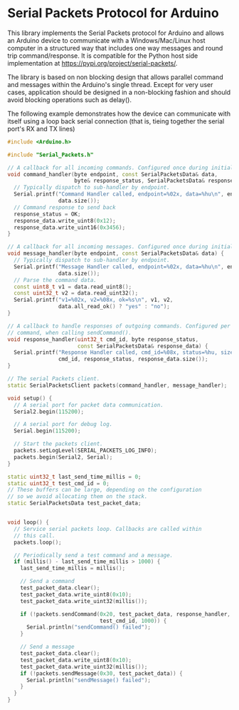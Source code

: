 # Serial Packets Protocol for Arduino

This library implements the Serial Packets protocol for Arduino and allows an Arduino device to communicate with a Windows/Mac/Linux host computer in a structured way that includes one way messages and round trip command/response. It is compatible for the Python host side implementation at  https://pypi.org/project/serial-packets/.

The library is based on non blocking design that allows parallel command and messages within the Arduino's single thread. Except for very user cases, application should be designed in a non-blocking fashion and should 
avoid blocking operations such as delay().

The following example demonstrates how the device can communicate with itself using a loop back serial connection (that is, tieing together the serial port's RX and TX lines)

```cpp
#include <Arduino.h>

#include "Serial_Packets.h"

// A callback for all incoming commands. Configured once during initialization.
void command_handler(byte endpoint, const SerialPacketsData& data,
                     byte& response_status, SerialPacketsData& response_data) {
  // Typically dispatch to sub-handler by endpoint.
  Serial.printf("Command Handler called, endpoint=%02x, data=%hu\n", endpoint,
                data.size());
  // Command response to send back
  response_status = OK;
  response_data.write_uint8(0x12);
  response_data.write_uint16(0x3456);
}

// A callback for all incoming messages. Configured once during initialization.
void message_handler(byte endpoint, const SerialPacketsData& data) {
  // Typically dispatch to sub-handler by endpoint.
  Serial.printf("Message Handler called, endpoint=%02x, data=%hu\n", endpoint,
                data.size());
  // Parse the command data.
  const uint8_t v1 = data.read_uint8();
  const uint32_t v2 = data.read_uint32();
  Serial.printf("v1=%02x, v2=%08x, ok=%s\n", v1, v2,
                data.all_read_ok() ? "yes" : "no");
}

// A callback to handle responses of outgoing commands. Configured per
// command, when calling sendCommand().
void response_handler(uint32_t cmd_id, byte response_status,
                      const SerialPacketsData& response_data) {
  Serial.printf("Response Handler called, cmd_id=%08x, status=%hu, size=%hu\n",
                cmd_id, response_status, response_data.size());
}

// The serial Packets client.
static SerialPacketsClient packets(command_handler, message_handler);

void setup() {
  // A serial port for packet data communication.
  Serial2.begin(115200);

  // A serial port for debug log.
  Serial.begin(115200);

  // Start the packets client.
  packets.setLogLevel(SERIAL_PACKETS_LOG_INFO);
  packets.begin(Serial2, Serial);
}

static uint32_t last_send_time_millis = 0;
static uint32_t test_cmd_id = 0;
// These buffers can be large, depending on the configuration
// so we avoid allocating them on the stack.
static SerialPacketsData test_packet_data;


void loop() {
  // Service serial packets loop. Callbacks are called within
  // this call.
  packets.loop();

  // Periodically send a test command and a message.
  if (millis() - last_send_time_millis > 1000) {
    last_send_time_millis = millis();

    // Send a command
    test_packet_data.clear();
    test_packet_data.write_uint8(0x10);
    test_packet_data.write_uint32(millis());

    if (!packets.sendCommand(0x20, test_packet_data, response_handler,
                             test_cmd_id, 1000)) {
      Serial.println("sendCommand() failed");
    }

    // Send a message
    test_packet_data.clear();
    test_packet_data.write_uint8(0x10);
    test_packet_data.write_uint32(millis());
    if (!packets.sendMessage(0x30, test_packet_data)) {
      Serial.println("sendMessage() failed");
    }
  }
}
```